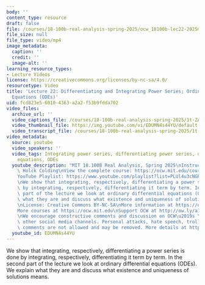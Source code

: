 ```yaml
---
body: ''
content_type: resource
draft: false
file: /courses/18-100b-real-analysis-spring-2025/ocw_18100b-lec22-2025may06_360p_16_9.mp4
file_size: null
file_type: video/mp4
image_metadata:
  caption: ''
  credit: ''
  image-alt: ''
learning_resource_types:
- Lecture Videos
license: https://creativecommons.org/licenses/by-nc-sa/4.0/
resourcetype: Video
title: 'Lecture 22: Differentiating and Integrating Power Series; Ordinary Differential
  Equations (ODEs)'
uid: fcd823e5-6010-4363-a2a2-f53b9fdda702
video_files:
  archive_url: ''
  video_captions_file: /courses/18-100b-real-analysis-spring-2025/1t-ZAheIx7SyQnJuEc6lUlFmLO-7mSvPq_transcript.webvtt
  video_thumbnail_file: https://img.youtube.com/vi/EDUMN4s44YU/default.jpg
  video_transcript_file: /courses/18-100b-real-analysis-spring-2025/1t-ZAheIx7SyQnJuEc6lUlFmLO-7mSvPq_transcript.pdf
video_metadata:
  source: youtube
  video_speakers: ''
  video_tags: Integrating power series, differentiating power series, ordinary differential
    equations, ODEs
  youtube_description: "MIT 18.100B Real Analysis, Spring 2025\nInstructor: Tobias\
    \ Holck Colding\nView the complete course: https://ocw.mit.edu/courses/18-100b-real-analysis-spring-2025/\n\
    YouTube Playlist: https://www.youtube.com/playlist?list=PLUl4u3cNGP62Ie7F_tTAhhXoX5_Cl8meG\n\
    \nWe show that integrating, respectively, differentiating a power series is done\
    \ by integrating, respectively, differentiating it term by term. In the second\
    \ part of the lecture we look at ordinary differential equations (ODEs). We explain\
    \ what they are and discuss what existence and uniqueness of solutions means.\n\
    \nLicense: Creative Commons BY-NC-SA\nMore information at https://ocw.mit.edu/terms\n\
    More courses at https://ocw.mit.edu\nSupport OCW at http://ow.ly/a1If50zVRlQ\n\
    \nWe encourage constructive comments and discussion on OCW\u2019s YouTube and\
    \ other social media channels. Personal attacks, hate speech, trolling, and inappropriate\
    \ comments are not allowed and may be removed. More details at https://ocw.mit.edu/comments.\n"
  youtube_id: EDUMN4s44YU
---
```

We show that integrating, respectively, differentiating a power series is done by integrating, respectively, differentiating it term by term. In the second part of the lecture we look at ordinary differential equations (ODEs). We explain what they are and discuss what existence and uniqueness of solutions means.